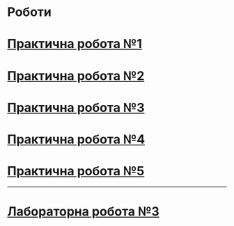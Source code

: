 # Роботи
# [Практична робота №1](https://github.com/BlackCNP/TypeScript/tree/feature/pr-1)  


# [Практична робота №2](https://github.com/BlackCNP/TypeScript/tree/feature/pr-2)  

# [Практична робота №3](https://github.com/BlackCNP/TypeScript/tree/feature/pr-3)  

# [Практична робота №4](https://github.com/BlackCNP/TypeScript/tree/feature/pr-4)  


# [Практична робота №5](https://github.com/BlackCNP/TypeScript/tree/feature/pr-5) 

----
# [Лабораторна робота №3](https://github.com/BlackCNP/TypeScript/tree/feature/lb-3)  
